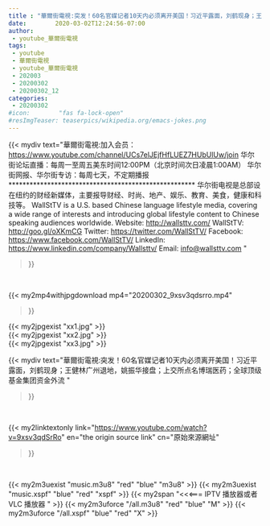 ```yaml
---
title : "華爾街電視:突发！60名官媒记者10天内必须离开美国！习近平露面，刘鹤现身；王健林广州退地，姚振华接盘；上交所点名博瑞医药；全球顶级基金集团资金外流 "
date:        2020-03-02T12:24:56-07:00
author:
 - youtube_華爾街電視
tags:
 - youtube
 - 華爾街電視
 - youtube_華爾街電視
 - 202003
 - 20200302
 - 20200302_12
categories:
 - 20200302
#icon:        "fas fa-lock-open"
#resImgTeaser: teaserpics/wikipedia.org/emacs-jokes.png
---
```


{{< mydiv text="華爾街電視:加入会员：https://www.youtube.com/channel/UCs7elJEjfHfLUEZ7HUbUlUw/join 华尔街论坛直播：每周一至周五美东时间12:00PM（北京时间次日凌晨1:00AM） 华尔街网报、华尔街专访：每周七天，不定期播报  ***************************************************** 华尔街电视是总部设在纽约的财经新媒体，主要报导财经、时尚、地产、娱乐、教育、美食，健康和科技等。  WallStTV is a U.S. based Chinese language lifestyle media, covering a wide range of interests and introducing global lifestyle content to Chinese speaking audiences worldwide.  Website:    http://wallsttv.com/ WallStTV:  http://goo.gl/oXKmCG Twitter:     https://twitter.com/WallStTV/ Facebook: https://www.facebook.com/WallStTV/ LinkedIn:   https://www.linkedin.com/company/Wallsttv/ Email:     info@wallsttv.com "
>}}
<br>


{{< my2mp4withjpgdownload mp4="20200302_9xsv3qdsrro.mp4"
>}}

{{< my2jpgexist "xx1.jpg" >}}<br>
{{< my2jpgexist "xx2.jpg" >}}<br>
{{< my2jpgexist "xx3.jpg" >}}<br>



{{< mydiv text="華爾街電視:突发！60名官媒记者10天内必须离开美国！习近平露面，刘鹤现身；王健林广州退地，姚振华接盘；上交所点名博瑞医药；全球顶级基金集团资金外流 "
>}}
<br>

{{< my2linktextonly link="https://www.youtube.com/watch?v=9xsv3qdSrRo"
en="the origin source link" cn="原始來源網址"
>}}


<br>

{{< my2m3uexist "music.m3u8" "red"  "blue" "m3u8" >}} {{< my2m3uexist "music.xspf" "blue" "red"  "xspf" >}} {{< my2span "<<<=== IPTV 播放器或者 VLC 播放器 " >}} {{< my2m3uforce "/all.m3u8" "red"  "blue" "M" >}} {{< my2m3uforce "/all.xspf" "blue" "red"  "X" >}} 
